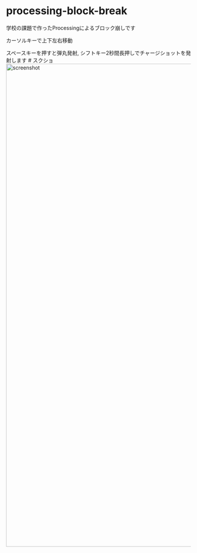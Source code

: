 # processing-block-break
学校の課題で作ったProcessingによるブロック崩しです
<p>カーソルキーで上下左右移動</p>
スペースキーを押すと弾丸発射, シフトキー2秒間長押しでチャージショットを発射します
# スクショ
<img width="1312" alt="screenshot" src="https://user-images.githubusercontent.com/49859648/63402806-ad29cb00-c417-11e9-8b31-17355b2eb3aa.png">
